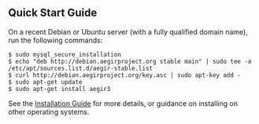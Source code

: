 Quick Start Guide
-----------------

On a recent Debian or Ubuntu server (with a fully qualified domain name), run the following commands:

    $ sudo mysql_secure_installation
    $ echo "deb http://debian.aegirproject.org stable main" | sudo tee -a /etc/apt/sources.list.d/aegir-stable.list
    $ curl http://debian.aegirproject.org/key.asc | sudo apt-key add -
    $ sudo apt-get update
    $ sudo apt-get install aegir3

See the [Installation Guide](/install) for more details, or guidance on installing on other operating systems.
